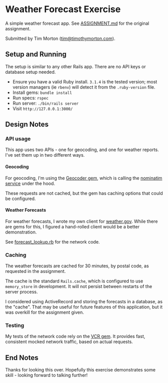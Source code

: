 # Weather Forecast Exercise

A simple weather forecast app. See [ASSIGNMENT.md](./ASSIGNMENT.md) for the original assignment.

Submitted by Tim Morton (tim@timothymorton.com).

## Setup and Running

The setup is similar to any other Rails app. There are no API keys or database setup needed.

- Ensure you have a valid Ruby install. `3.1.4` is the tested version; most version managers (ie `rbenv`) will detect it from the `.ruby-version` file.
- Install gems: `bundle install`
- Run specs: `rspec`
- Run server: `./bin/rails server`
- Visit `http://127.0.0.1:3000/`

## Design Notes

### API usage

This app uses two APIs - one for geocoding, and one for weather reports. I've set them up in two different ways.

#### Geocoding

For geocoding, I'm using the [Geocoder gem](https://github.com/alexreisner/geocoder), which is calling the [nominatim service](https://github.com/alexreisner/geocoder/blob/master/README_API_GUIDE.md#nominatim-nominatim) under the hood.

These requests are not cached, but the gem has caching options that could be configured.

#### Weather Forecasts

For weather forecasts, I wrote my own client for [weather.gov](https://www.weather.gov/documentation/services-web-api). While there are gems for this, I figured a hand-rolled client would be a better demonstration.

See [forecast_lookup.rb](./app/services/forecast_lookup.rb) for the network code.

### Caching

The weather forecasts are cached for 30 minutes, by postal code, as requested in the assignment.

The cache is the standard `Rails.cache`, which is configured to use `memory_store` in development. It will not persist between restarts of the server process.

I considered using ActiveRecord and storing the forecasts in a database, as the "cache". That may be useful for future features of this application, but it was overkill for the assignment given.

### Testing

My tests of the network code rely on the [VCR gem](https://github.com/vcr/vcr#vcr). It provides fast, consistent mocked network traffic, based on actual requests.

## End Notes

Thanks for looking this over. Hopefully this exercise demonstrates some skill - looking forward to talking further!
